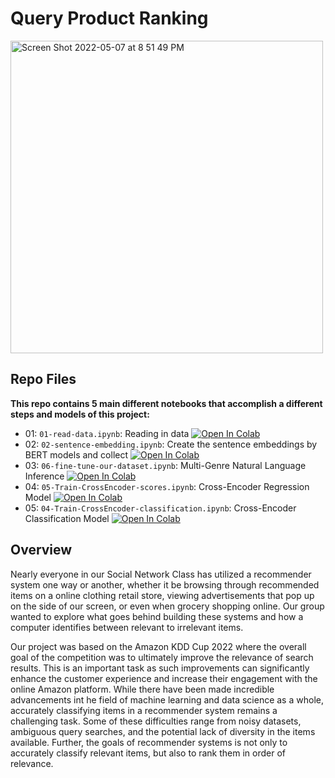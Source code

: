 # Query Product Ranking

<img width="500" alt="Screen Shot 2022-05-07 at 8 51 49 PM" src="https://user-images.githubusercontent.com/69778066/167278431-32511d2c-e993-4412-b06d-44200fabb49c.png">

## Repo Files
**This repo contains 5 main different notebooks that accomplish a different steps and models of this project:**

- 01: `01-read-data.ipynb`: Reading in data [![Open In Colab](https://colab.research.google.com/assets/colab-badge.svg)](https://colab.research.google.com/drive/1cZ7P3Xm0BYL1f-yqo-LzJl7At5ySBc7W)
- 02: `02-sentence-embedding.ipynb`: Create the sentence embeddings by BERT models and collect [![Open In Colab](https://colab.research.google.com/assets/colab-badge.svg)](https://colab.research.google.com/drive/1fNsX-cSF1fqSTT72UWeEyAKnKrTD4miG)
- 03: `06-fine-tune-our-dataset.ipynb`: Multi-Genre Natural Language Inference [![Open In Colab](https://colab.research.google.com/assets/colab-badge.svg)](https://colab.research.google.com/drive/1RErLqYTw5IoVPjzSeBbhvGibbVCzMycD)
- 04: `05-Train-CrossEncoder-scores.ipynb`: Cross-Encoder Regression Model [![Open In Colab](https://colab.research.google.com/assets/colab-badge.svg)](https://colab.research.google.com/drive/1c5Vph8-NlBJVJLGkVYYKNBfp7_pv0jGF)
- 05: `04-Train-CrossEncoder-classification.ipynb`: Cross-Encoder Classification Model [![Open In Colab](https://colab.research.google.com/assets/colab-badge.svg)](https://colab.research.google.com/drive/1c6RH_aqJZVc2Vfg6xPlV9cWmH52nlIF_)

## Overview
Nearly everyone in our Social Network Class has utilized a recommender system one way or another, whether it be browsing through recommended items on a online clothing retail store, viewing advertisements that pop up on the side of our screen, or even when grocery shopping online. Our group wanted to explore what goes behind building these systems and how a computer identifies between relevant to irrelevant items. 

Our project was based on the Amazon KDD Cup 2022 where the overall goal of the competition was to ultimately improve the relevance of search results. This is an important task as such improvements can significantly enhance the customer experience and increase their engagement with the online Amazon platform. While there have been made incredible advancements int he field of machine learning and data science as a whole, accurately classifying items in a recommender system remains a challenging task. Some of these difficulties range from noisy datasets, ambiguous query searches, and the potential lack of diversity in the items available. Further, the goals of recommender systems is not only to accurately classify relevant items, but also to rank them in order of relevance. 

